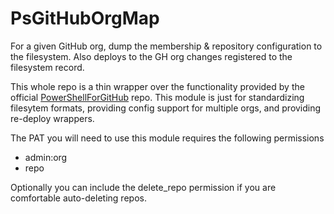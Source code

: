# PsGitHubOrgMap

For a given GitHub org, dump the membership & repository configuration to the filesystem. Also deploys to the GH org changes registered to the filesystem record.

This whole repo is a thin wrapper over the functionality provided by the official [PowerShellForGitHub](https://github.com/microsoft/PowerShellForGitHub) repo. This module is just for standardizing filesytem formats, providing config support for multiple orgs, and providing re-deploy wrappers. 

The PAT you will need to use this module requires the following permissions
- admin:org
- repo

Optionally you can include the delete_repo permission if you are comfortable auto-deleting repos.
